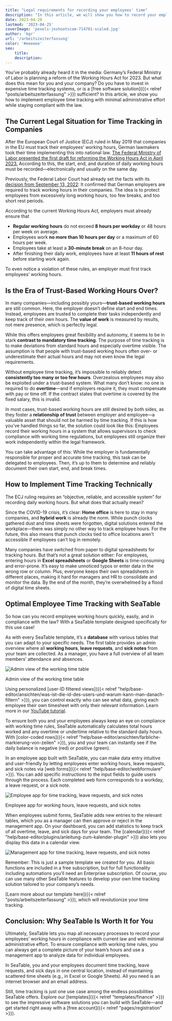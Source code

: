 ```yaml
---
title: "Legal requirements for recording your employees' time"
description: "In this article, we will show you how to record your employees' time in SeaTable in a legally compliant manner and with minimal effort."
date: 2023-04-20
lastmod: '2023-04-25'
coverImage: 'pexels-jeshootscom-714701-scaled.jpg'
author: 'kgr'
url: '/arbeitszeiterfassung'
color: '#eeeeee'
seo:
    title:
    description:
---
```


You’ve probably already heard it in the media: Germany’s Federal Ministry of Labor is planning a reform of the Working Hours Act for 2023. But what does this mean for you and your company? Do you have to invest in expensive time tracking systems, or is a [free software solution]({{< relref "posts/arbeitszeiterfassung" >}}) sufficient? In this article, we show you how to implement employee time tracking with minimal administrative effort while staying compliant with the law.

## The Current Legal Situation for Time Tracking in Companies

After the European Court of Justice (ECJ) ruled in May 2019 that companies in the EU must track their employees’ working hours, German lawmakers took their time implementing this into national law. [The Federal Ministry of Labor presented the first draft for reforming the Working Hours Act in April 2023.](https://www.tagesschau.de/wirtschaft/unternehmen/arbeitszeit-erfassung-heil-101.html) According to this, the start, end, and duration of daily working hours must be recorded—electronically and usually on the same day.

Previously, the Federal Labor Court had already set the facts with its [decision from September 13, 2022](https://www.verdi.de/themen/recht-datenschutz/++co++0ba8cc14-1882-11ed-9793-001a4a160129): It confirmed that German employers are required to track working hours in their companies. The idea is to protect employees from excessively long working hours, too few breaks, and too short rest periods.

According to the current Working Hours Act, employers must already ensure that

- **Regular working hours** do not exceed **8 hours per workday** or 48 hours per week on average.
- Employees work **no more than 10 hours per day** or a maximum of 60 hours per week.
- Employees take at least a **30-minute break** on an 8-hour day.
- After finishing their daily work, employees have at least **11 hours of rest** before starting work again.

To even notice a violation of these rules, an employer must first track employees’ working hours.

## Is the Era of Trust-Based Working Hours Over?

In many companies—including possibly yours—**trust-based working hours** are still common. Here, the employer doesn’t define start and end times. Instead, employees are trusted to complete their tasks independently and keep track of their own hours. The **value of work** is measured by results, not mere presence, which is perfectly legal.

While this offers employees great flexibility and autonomy, it seems to be in stark **contrast to mandatory time tracking**. The purpose of time tracking is to make deviations from standard hours and especially overtime visible. The assumption is that people with trust-based working hours often over- or underestimate their actual hours and may not even know the legal requirements.

Without employee time tracking, it’s impossible to reliably detect **consistently too many or too few hours**. Overzealous employees may also be exploited under a trust-based system. What many don’t know: no one is required to do **overtime**—and if employers require it, they must compensate with pay or time off. If the contract states that overtime is covered by the fixed salary, this is invalid.

In most cases, trust-based working hours are still desired by both sides, as they foster a **relationship of trust** between employer and employee—a valuable asset that should not be harmed by time tracking. If this is how you’ve handled things so far, the solution could look like this: Employees record their working hours in a system that allows supervisors to check compliance with working time regulations, but employees still organize their work independently within the legal framework.

You can take advantage of this: While the employer is fundamentally responsible for proper and accurate time tracking, this task can be delegated to employees. Then, it’s up to them to determine and reliably document their own start, end, and break times.

## How to Implement Time Tracking Technically

The ECJ ruling requires an “objective, reliable, and accessible system” for recording daily working hours. But what does that actually mean?

Since the COVID-19 crisis, it’s clear: **Home office** is here to stay in many companies, and **hybrid work** is already the norm. While punch clocks gathered dust and time sheets were forgotten, digital solutions entered the workplace—there was simply no other way to track employee hours. For the future, this also means that punch clocks tied to office locations aren’t accessible if employees can’t log in remotely.

Many companies have switched from paper to digital spreadsheets for tracking hours. But that’s not a great solution either: For employees, entering hours in **Excel spreadsheets** or **Google Sheets** is time-consuming and error-prone. It’s easy to make unnoticed typos or enter data in the wrong row or column. Plus, everyone keeps their own spreadsheets in different places, making it hard for managers and HR to consolidate and monitor the data. By the end of the month, they’re overwhelmed by a flood of digital time sheets.

## Optimal Employee Time Tracking with SeaTable

So how can you record employee working hours quickly, easily, and in compliance with the law? With a SeaTable template designed specifically for this use case!

As with every SeaTable template, it’s a **database** with various tables that you can adapt to your specific needs. The first table provides an admin overview where all **working hours**, **leave requests**, and **sick notes** from your team are collected. As a manager, you have a full overview of all team members’ attendance and absences.

![Admin view of the working time table](Working-Time-Admin-View.gif)

Admin view of the working time table

Using personalized [user-ID filtered views]({{< relref "help/base-editor/ansichten/was-ist-die-id-des-users-und-warum-kann-man-danach-filtern" >}}), you can control exactly who can see what data, giving each employee their own timesheet with only their relevant information. Learn more in our [YouTube tutorial](https://www.youtube.com/watch?v=nLXLACzVhAQ).

To ensure both you and your employees always keep an eye on compliance with working time rules, SeaTable automatically calculates total hours worked and any overtime or undertime relative to the standard daily hours. With [color-coded rows]({{< relref "help/base-editor/ansichten/farbliche-markierung-von-zeilen" >}}), you and your team can instantly see if the daily balance is negative (red) or positive (green).

In an employee app built with SeaTable, you can make data entry intuitive and user-friendly by letting employees enter working hours, leave requests, and sick notes via [web forms]({{< relref "help/base-editor/webformulare" >}}). You can add specific instructions to the input fields to guide users through the process. Each completed web form corresponds to a workday, a leave request, or a sick note.

![Employee app for time tracking, leave requests, and sick notes](Mitarbeiter-App.gif)

Employee app for working hours, leave requests, and sick notes

When employees submit forms, SeaTable adds new entries to the relevant tables, which you as a manager can then approve or reject in the management app. On your dashboard, you can add statistics to keep track of all overtime, leave, and sick days for your team. The [calendar]({{< relref "help/base-editor/plugins/anleitung-zum-kalender-plugin" >}}) also lets you display this data in a calendar view.

![Management app for time tracking, leave requests, and sick notes](Dashboard_4MB.gif)

Remember: This is just a sample template we created for you. All basic functions are included in a free subscription, but for full functionality including automations you’ll need an Enterprise subscription. Of course, you can use many other SeaTable features to develop your own time tracking solution tailored to your company’s needs.

[Learn more about our template here]({{< relref "posts/arbeitszeiterfassung" >}}), which will revolutionize your time tracking.

## Conclusion: Why SeaTable Is Worth It for You

Ultimately, SeaTable lets you map all necessary processes to record your employees’ working hours in compliance with current law and with minimal administrative effort. To ensure compliance with working time rules, you can always get a complete picture of your team’s hours and use a management app to analyze data for individual employees.

In SeaTable, you and your employees document time tracking, leave requests, and sick days in one central location, instead of maintaining scattered time sheets (e.g., in Excel or Google Sheets). All you need is an internet browser and an email address.

Still, time tracking is just one use case among the endless possibilities SeaTable offers. Explore our [templates]({{< relref "templates/finance" >}}) to see the impressive software solutions you can build with SeaTable—and get started right away with a [free account]({{< relref "pages/registration" >}}).
